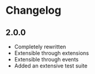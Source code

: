 Changelog
=========

## 2.0.0

* Completely rewritten
* Extensible through extensions
* Extensible through events
* Added an extensive test suite
